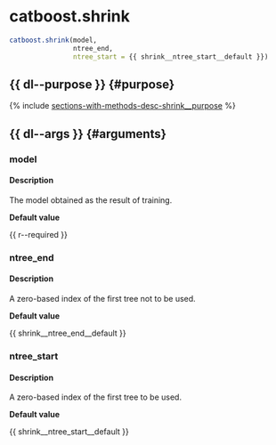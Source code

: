 # catboost.shrink

```r
catboost.shrink(model,
                ntree_end,
                ntree_start = {{ shrink__ntree_start__default }})
```

## {{ dl--purpose }} {#purpose}

{% include [sections-with-methods-desc-shrink__purpose](../_includes/work_src/reusage/shrink__purpose.md) %}


## {{ dl--args }} {#arguments}
### model

#### Description

The model obtained as the result of training.


**Default value**

{{ r--required }}

### ntree_end


#### Description
А zero-based index of the first tree not to be used.

**Default value**

{{ shrink__ntree_end__default }}

### ntree_start


#### Description
А zero-based index of the first tree to be used.

**Default value**

{{ shrink__ntree_start__default }}

